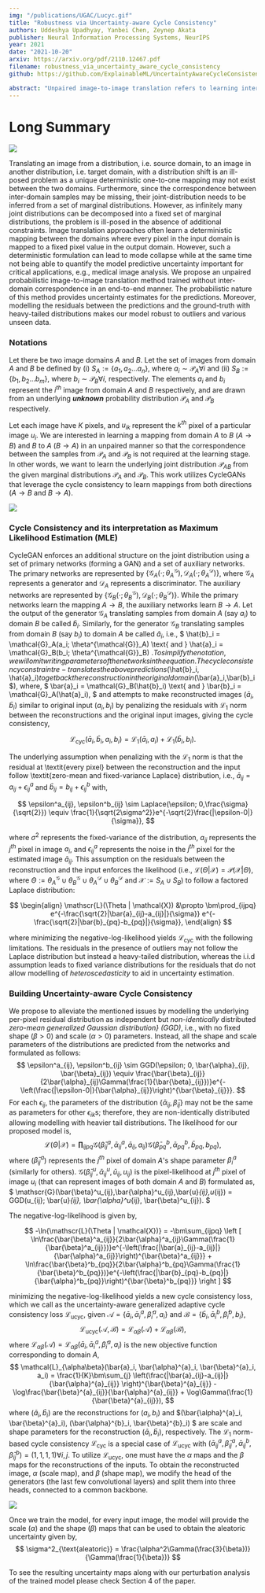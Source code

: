 ```yaml
---
img: "/publications/UGAC/Lucyc.gif"
title: "Robustness via Uncertainty-aware Cycle Consistency"
authors: Uddeshya Upadhyay, Yanbei Chen, Zeynep Akata
publisher: Neural Information Processing Systems, NeurIPS
year: 2021
date: "2021-10-20"
arxiv: https://arxiv.org/pdf/2110.12467.pdf
filename: robustness_via_uncertainty_aware_cycle_consistency
github: https://github.com/ExplainableML/UncertaintyAwareCycleConsistency

abstract: "Unpaired image-to-image translation refers to learning inter-image-domain mapping without corresponding image pairs. Existing methods learn deterministic mappings without explicitly modelling the robustness to outliers or predictive uncertainty, leading to performance degradation when encountering unseen perturbations at test time. To address this, we propose a novel probabilistic method based on Uncertainty-aware Generalized Adaptive Cycle Consistency (UGAC), which models the per-pixel residual by generalized Gaussian distribution, capable of modelling heavy-tailed distributions. We compare our model with a wide variety of state-of-the-art methods on various challenging tasks including unpaired image translation of natural images, using standard datasets, spanning autonomous driving, maps, facades, and also in medical imaging domain consisting of MRI. Experimental results demonstrate that our method exhibits stronger robustness towards unseen perturbations in test data. Code is released here: https://github.com/ExplainableML/UncertaintyAwareCycleConsistency."
---
```


# Long Summary

![](/publications/UGAC/detvsprob.png)

Translating an image from a distribution, i.e. source domain, to an image in another distribution, i.e.
target domain, with a distribution shift is an ill-posed problem as a unique deterministic one-to-one
mapping may not exist between the two domains. Furthermore, since the correspondence between
inter-domain samples may be missing, their joint-distribution needs to be inferred from a set of
marginal distributions. However, as infinitely many joint distributions can be decomposed into a fixed
set of marginal distributions, the problem is ill-posed in the absence of additional constraints.
Image translation approaches often learn a deterministic mapping between
the domains where every pixel in the input domain is mapped to a fixed pixel value in the output
domain. However, such a deterministic formulation can lead to mode collapse while at the same time
not being able to quantify the model predictive uncertainty important for critical applications, e.g.,
medical image analysis. We propose an unpaired probabilistic image-to-image
translation method trained without inter-domain correspondence in an end-to-end manner. The
probabilistic nature of this method provides uncertainty estimates for the predictions. Moreover,
modelling the residuals between the predictions and the ground-truth with heavy-tailed distributions
makes our model robust to outliers and various unseen data.

### Notations
Let there be two image domains $A$ and $B$. Let the set of images from domain $A$ and $B$ be defined by 
(i) $S_{A} := \{a_1, a_2 ... a_n\}$, where $a_i \sim \mathcal{P}_A \forall  i$
and
(ii) $S_{B} := \{b_1, b_2 ... b_m\}$, where $b_i \sim \mathcal{P}_B \forall  i$, respectively.
The elements $a_i$ and $b_i$ represent the $i^{th}$ image from domain $A$ and $B$ respectively, and are drawn from an underlying ***unknown*** probability distribution $\mathcal{P}_{A}$ and $\mathcal{P}_{B}$ respectively.

Let each image have $K$ pixels, and $u_{ik}$ represent the $k^{th}$ pixel of a particular image $u_i$.
We are interested in learning a mapping from domain $A$ to $B$ ($A \rightarrow B$) and $B$ to $A$ ($B \rightarrow A$) in an unpaired manner so that the correspondence between the samples from $\mathcal{P}_A$ and $\mathcal{P}_B$ is not required at the learning stage.
In other words, we want to learn the underlying joint distribution $\mathcal{P}_{AB}$ from the given marginal distributions $\mathcal{P}_A$ and $\mathcal{P}_B$. 
This work utilizes CycleGANs that leverage the cycle consistency to learn mappings from both directions ($A \rightarrow B$ and $B \rightarrow A$).
<!-- but often we are only interested in one direction and the second direction is the auxiliary mapping that aids in learning process.  We define the mapping $A \rightarrow B$ as primary and $B \rightarrow A$ as auxiliary. -->
![](/publications/UGAC/cyclegan.gif)

### Cycle Consistency and its interpretation as Maximum Likelihood Estimation (MLE)
CycleGAN enforces an additional structure on the joint distribution using a set of primary networks (forming a GAN) and a set of auxiliary networks. The primary networks are represented by $\{\mathcal{G}_A(\cdot; \theta^\mathcal{G}_A), \mathcal{D}_A(\cdot; \theta^\mathcal{D}_A)\}$, where $\mathcal{G}_A$ represents a generator and $\mathcal{D}_A$ represents a discriminator. The auxiliary networks are represented by $\{\mathcal{G}_B(\cdot; \theta^\mathcal{G}_B), \mathcal{D}_B(\cdot; \theta^\mathcal{D}_B)\}$. 
While the primary networks learn the mapping $A \rightarrow B$, the auxiliary networks learn $B \rightarrow A$.
Let the output of the generator $\mathcal{G}_A$ translating samples from domain $A$ (say $a_i$) to domain $B$ be called $\hat{b}_i$. Similarly, for the generator $\mathcal{G}_B$ translating samples from domain $B$ (say $b_i$) to domain $A$ be called $\hat{a}_i$, i.e.,
$
    \hat{b}_i = \mathcal{G}_A(a_i; \theta^{\mathcal{G}}_A) \text{ and } \hat{a}_i = \mathcal{G}_B(b_i; \theta^{\mathcal{G}}_B)
$. 
To simplify the notation, we will omit writing parameters of the networks in the equation.
The cycle consistency constraint re-translates the above predictions ($\hat{b}_i, \hat{a}_i$) to get back the reconstruction in the original domain ($\bar{a}_i$,$\bar{b}_i$), where,
$
\bar{a}_i = \mathcal{G}_B(\hat{b}_i) \text{ and } \bar{b}_i = \mathcal{G}_A(\hat{a}_i),
$
and attempts to make reconstructed images ($\bar{a}_i, \bar{b}_i$) similar to original input ($a_i, b_i$) by penalizing the residuals with $\mathcal{L}_1$ norm between the reconstructions and the original input images, giving the cycle consistency,

$$
\mathcal{L}_{\text{cyc}}(\bar{a}_i, \bar{b}_i, a_i, b_i) = \mathcal{L}_1(\bar{a}_i, a_i) + \mathcal{L}_1(\bar{b}_i, b_i).
$$

The underlying assumption when penalizing with the $\mathcal{L}_1$ norm is that the residual at \textit{every pixel} between the reconstruction and the input follow \textit{zero-mean and fixed-variance Laplace} distribution, i.e.,
$\bar{a}_{ij} = a_{ij} + \epsilon^a_{ij}$ and $\bar{b}_{ij} = b_{ij} + \epsilon^b_{ij}$ with,

$$
    \epsilon^a_{ij}, \epsilon^b_{ij} \sim Laplace(\epsilon; 0,\frac{\sigma}{\sqrt{2}}) \equiv \frac{1}{\sqrt{2\sigma^2}}e^{-\sqrt{2}\frac{|\epsilon-0|}{\sigma}},
$$

where $\sigma^2$ represents the fixed-variance of the distribution, $a_{ij}$ represents the $j^{th}$ pixel in image $a_i$, and $\epsilon^{a}_{ij}$ represents the noise in the $j^{th}$ pixel for the estimated image $\bar{a}_{ij}$.
This assumption on the residuals between the reconstruction and the input enforces the likelihood (i.e., $\mathscr{L}(\Theta | \mathcal{X}) = \mathcal{P}(\mathcal{X}|\Theta)$, where $\Theta := \theta^{\mathcal{G}}_A \cup \theta^{\mathcal{G}}_B \cup \theta^{\mathcal{D}}_A \cup \theta^{\mathcal{D}}_B$ and $\mathcal{X}:= S_A \cup S_B$) to follow a factored Laplace distribution:

$$
\begin{align}
    \mathscr{L}(\Theta | \mathcal{X}) &\propto \bm\prod_{ijpq} e^{-\frac{\sqrt{2}|\bar{a}_{ij}-a_{ij}|}{\sigma}} e^{-\frac{\sqrt{2}|\bar{b}_{pq}-b_{pq}|}{\sigma}},
\end{align}
$$

where minimizing the negative-log-likelihood yields $\mathcal{L}_{\text{cyc}}$ with the following limitations.
The residuals in the presence of outliers may not follow the Laplace distribution but instead a heavy-tailed distribution, whereas the i.i.d assumption leads to fixed variance distributions for the residuals that do not allow modelling of *heteroscedasticity* to aid in uncertainty estimation.

### Building Uncertainty-aware Cycle Consistency
We propose to alleviate the mentioned issues by modelling the underlying per-pixel residual distribution as independent but *non-identically* distributed *zero-mean generalized Gaussian distribution} (GGD)*, i.e., with no fixed shape ($\beta > 0$) and scale ($\alpha > 0$) parameters. Instead, all the shape and scale parameters of the distributions are predicted from the networks and formulated as follows: 
$$
    \epsilon^a_{ij}, \epsilon^b_{ij} \sim GGD(\epsilon; 0, \bar{\alpha}_{ij}, \bar{\beta}_{ij}) \equiv \frac{\bar{\beta}_{ij}}{2\bar{\alpha}_{ij}\Gamma(\frac{1}{\bar{\beta}_{ij}})}e^{-\left(\frac{|\epsilon-0|}{\bar{\alpha}_{ij}}\right)^{\bar{\beta}_{ij}}}.
$$
For each $\epsilon_{ij}$, the parameters of the distribution $\{\bar{\alpha}_{ij}, \bar{\beta}_{ij}\}$ may not be the same as parameters for other $\epsilon_{ik}$s; therefore, they are non-identically distributed allowing modelling with heavier tail distributions.
The likelihood for our proposed model is,
$$
    \mathscr{L}(\Theta | \mathcal{X}) = 
    \bm\prod_{ijpq}
    \mathscr{G}(\bar{\beta}^a_{ij},\bar{\alpha}^a_{ij},\bar{a}_{ij},a_{ij})
    \mathscr{G}(\bar{\beta}^b_{pq},\bar{\alpha}^b_{pq},\bar{b}_{pq},b_{pq}), 
$$
where ($\bar{\beta}^a_{ij}$) represents the $j^{th}$ pixel of domain $A$'s shape parameter $\beta^a_i$ (similarly for others). $\mathscr{G}(\bar{\beta}^u_{ij},\bar{\alpha}^u_{ij},\bar{u}_{ij},u_{ij})$ is the pixel-likelihood at $j^{th}$ pixel of image $u_i$ (that can represent images of both domain $A$ and $B$) formulated as,
$
    \mathscr{G}(\bar{\beta}^u_{ij},\bar{\alpha}^u_{ij},\bar{u}_{ij},u_{ij}) = GGD(u_{ij}; \bar{u}_{ij}, \bar{\alpha}^u_{ij}, \bar{\beta}^u_{ij}).
$

The negative-log-likelihood is given by,

$$
    -\ln{\mathscr{L}(\Theta | \mathcal{X})}
     = -\bm\sum_{ijpq}
    \left [
    \ln\frac{\bar{\beta}^a_{ij}}{2\bar{\alpha}^a_{ij}\Gamma(\frac{1}{\bar{\beta}^a_{ij}})}e^{-\left(\frac{|\bar{a}_{ij}-a_{ij}|}{\bar{\alpha}^a_{ij}}\right)^{\bar{\beta}^a_{ij}}}
     + \ln\frac{\bar{\beta}^b_{pq}}{2\bar{\alpha}^b_{pq}\Gamma(\frac{1}{\bar{\beta}^b_{pq}})}e^{-\left(\frac{|\bar{b}_{pq}-b_{pq}|}{\bar{\alpha}^b_{pq}}\right)^{\bar{\beta}^b_{pq}}}
     \right ]
$$

minimizing the negative-log-likelihood yields a new cycle consistency loss, which we call as the uncertainty-aware generalized adaptive cycle consistency loss $\mathcal{L}_{\text{ucyc}}$, given $\mathscr{A}=\{\bar{a}_i, \bar{\alpha}^{a}_i, \bar{\beta}^{a}_i, a_i\}$ and $\mathscr{B}=\{\bar{b}_i, \bar{\alpha}^{b}_i, \bar{\beta}^{b}_i, b_i\}$,
$$
    \mathcal{L}_{\text{ucyc}}(\mathscr{A}, \mathscr{B}) = 
    \mathcal{L}_{\alpha\beta}(\mathscr{A}) +
    \mathcal{L}_{\alpha\beta}(\mathscr{B}),
$$
where $\mathcal{L}_{\alpha\beta}(\mathscr{A}) = \mathcal{L}_{\alpha\beta}(\bar{a}_i, \bar{\alpha}^{a}_i, \bar{\beta}^{a}_i, a_i)$ is the new objective function corresponding to domain $A$,
$$
    \mathcal{L}_{\alpha\beta}(\bar{a}_i, \bar{\alpha}^{a}_i, \bar{\beta}^{a}_i, a_i) = 
    \frac{1}{K}\bm\sum_{j}  \left(\frac{|\bar{a}_{ij}-a_{ij}|}{\bar{\alpha}^{a}_{ij}} \right)^{\bar{\beta}^{a}_{ij}} - 
    \log\frac{\bar{\beta}^{a}_{ij}}{\bar{\alpha}^{a}_{ij}} + \log\Gamma(\frac{1}{\bar{\beta}^{a}_{ij}}),
$$
where $(\bar{a}_i, \bar{b}_i)$ are the reconstructions for $(a_i,b_i)$ and $(\bar{\alpha}^{a}_i, \bar{\beta}^{a}_i), (\bar{\alpha}^{b}_i, \bar{\beta}^{b}_i) $ are scale and shape parameters for the reconstruction $(\bar{a}_i, \bar{b}_i)$, respectively.
The $\mathcal{L}_1$ norm-based cycle consistency $\mathcal{L}_{\text{cyc}}$ is a special case of $\mathcal{L}_{\text{ucyc}}$ with 
$(\bar{\alpha}^{a}_{ij}, \bar{\beta}^{a}_{ij}, \bar{\alpha}^{b}_{ij}, \bar{\beta}^{b}_{ij}) = (1,1,1,1) \forall i,j$. 
To utilize $\mathcal{L}_{\text{ucyc}}$, one must have the $\alpha$ maps and the $\beta$ maps for the reconstructions of the inputs. 
To obtain the reconstructed image, $\alpha$ (scale map), and $\beta$ (shape map), we modify the head of the generators (the last few convolutional layers) and split them into three heads, 
connected to a common backbone.

![](/publications/NeurIPS21_robustness.png)

Once we train the model, for every input image, the model will provide the scale ($\alpha$) and the shape ($\beta$) maps that can be used to obtain the aleatoric uncertainty given by,
$$
\sigma^2_{\text{aleatoric}} = \frac{\alpha^2\Gamma(\frac{3}{\beta})}{\Gamma(\frac{1}{\beta})}
$$

To see the resulting uncertainty maps along with our perturbation analysis of the trained model please check Section 4 of the paper.
